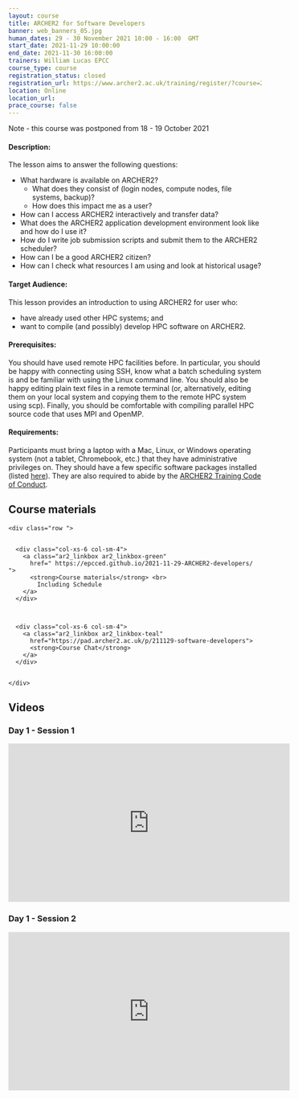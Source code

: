```yaml
---
layout: course
title: ARCHER2 for Software Developers
banner: web_banners_05.jpg 
human_dates: 29 - 30 November 2021 10:00 - 16:00  GMT
start_date: 2021-11-29 10:00:00
end_date: 2021-11-30 16:00:00
trainers: William Lucas EPCC
course_type: course
registration_status: closed
registration_url: https://www.archer2.ac.uk/training/register/?course=211129-software-developers
location: Online
location_url:
prace_course: false
---
```



Note - this course was postponed from 18 - 19 October 2021


#### Description:



The lesson aims to answer the following questions:

* What hardware is available on ARCHER2?
    * What does they consist of (login nodes, compute nodes, file systems, backup)?
    * How does this impact me as a user?
* How can I access ARCHER2 interactively and transfer data?
* What does the ARCHER2 application development environment look like and how do I use it?
* How do I write job submission scripts and submit them to the ARCHER2 scheduler?
* How can I be a good ARCHER2 citizen?
* How can I check what resources I am using and look at historical usage?
  

#### Target Audience:

This lesson provides an introduction to using ARCHER2 for user who:

* have already used other HPC systems; and
* want to compile (and possibly) develop HPC software on ARCHER2.

#### Prerequisites:

You should have used remote HPC facilities before. In particular, you should be happy with connecting using SSH, know what a batch scheduling system is and be familiar with using the Linux command line. You should also be happy editing plain text files in a remote terminal (or, alternatively, editing them on your local system and copying them to the remote HPC system using scp). Finally, you should be comfortable with compiling parallel HPC source code that uses MPI and OpenMP.

#### Requirements:

Participants must bring a laptop with a Mac, Linux, or Windows operating system (not a tablet, Chromebook, etc.) that they have administrative privileges on. They should have a few specific software packages installed (listed [here](https://epcced.github.io/archer2-intro-develop/#setup)). They are also required to abide by the [ARCHER2 Training Code of Conduct](../../code-of-conduct/). 




<section id="service">

 

<h2><a name="materials">Course materials</a></h2>



    <div class="row ">	

 		
      <div class="col-xs-6 col-sm-4">
        <a class="ar2_linkbox ar2_linkbox-green" 
          href=" https://epcced.github.io/2021-11-29-ARCHER2-developers/  ">
          <strong>Course materials</strong> <br>
			Including Schedule       
        </a>
      </div>


  
      <div class="col-xs-6 col-sm-4">
        <a class="ar2_linkbox ar2_linkbox-teal" 
          href="https://pad.archer2.ac.uk/p/211129-software-developers">
          <strong>Course Chat</strong>       
        </a>
      </div>
		

 	</div>
		
		
					

 		
<h2><a name="videos">Videos</a></h2>

<h3>Day 1 - Session 1</h3>

<div>
	<iframe title="Video" width="560" height="315" src="https://www.youtube.com/embed/KYL1ECONe-g" frameborder="0" allow="accelerometer; autoplay; encrypted-media; gyroscope; picture-in-picture" allowfullscreen></iframe>
</div>


<h3>Day 1 - Session 2</h3>

<div>
	<iframe title="Video" width="560" height="315" src="https://www.youtube.com/embed/ECNx4mK0ZkA" frameborder="0" allow="accelerometer; autoplay; encrypted-media; gyroscope; picture-in-picture" allowfullscreen></iframe>
</div>
<!--

<h3>Day 2 - Session 1</h3>

<div>
	<iframe title="Video" width="560" height="315" src="https://www.youtube.com/embed/xxxxxxxxxxx" frameborder="0" allow="accelerometer; autoplay; encrypted-media; gyroscope; picture-in-picture" allowfullscreen></iframe>
</div>


<h3>Day 2 - Session 2</h3>

<div>
	<iframe title="Video" width="560" height="315" src="https://www.youtube.com/embed/xxxxxxxxxxx" frameborder="0" allow="accelerometer; autoplay; encrypted-media; gyroscope; picture-in-picture" allowfullscreen></iframe>
</div>

 -->






<h2><a name="feedback">Feedback</a></h2>


    <div class="row ">	

      <div class="col-xs-6 col-sm-4">
        <a class="ar2_linkbox ar2_linkbox-teal" 

           href="../../feedback/?course=211129-software-developers" 
  

		>
          <strong>Feedback</strong><br/>
          Please let us know what was great about this course and anything we can improve
        </a>
      </div>
    </div>
		
	

 
</section>


